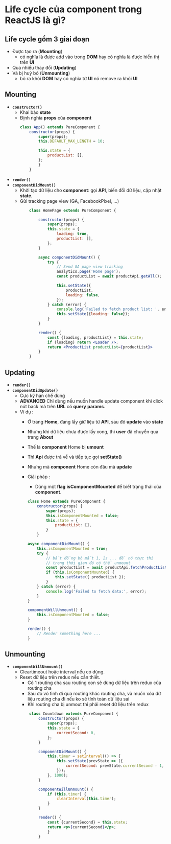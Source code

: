 # Life cycle của component trong ReactJS là gì?

## Life cycle gồm 3 giai đoạn
- Được tạo ra (**Mounting**)
    - có nghĩa là được add vào trong **DOM** hay có nghĩa là được hiển thị trên **UI**
- Qua nhiều thay đổi (**Updating**)
- Và bị huỷ bỏ (**Unmounting**)
    - bỏ ra khỏi **DOM** hay có nghĩa từ **UI** nó remove ra khỏi **UI**

## Mounting
- **`constructor()`**
    - Khai báo **state**
    - Định nghĩa **props** của **component**
        ```jsx
        class App() extends PureComponent {
            constructor(props) {
                super(props);
                this.DEFAULT_MAX_LENGTH = 10;

                this.state = {
                    productList: [],
                };
                }
            }
        ```
- **`render()`**
- **`componentDidMount()`**
    - Khởi tạo dữ liệu cho **component**: gọi **API**, biến đổi dữ liệu, cập nhật **state**.
    - Gửi tracking page view (GA, FacebookPixel, ...)
        ```jsx
            class HomePage extends PureComponent {

                constructor(props) {
                    super(props);
                    this.state = {
                        loading: true,
                        productList: [],
                    };
                }

                async componentDidMount() {
                    try {
                        // Send GA page view tracking
                        analytics.page('Home page');
                        const productList = await productApi.getAll();

                        this.setState({
                            productList,
                            loading: false,
                        });
                    } catch (error) {
                        console.log('Failed to fetch product list: ', error);
                        this.setState({loading: false});
                    }
                }

                render() {
                    const {loading, productList} = this.state;
                    if (loading) return <Loader />;
                    return <ProductList productList={productList}>
                }
            }
        ```

## Updating
- **`render()`**
- **`componentDidUpdate()`**
    - Cực kỳ hạn chế dùng
    - **ADVANCED** Chỉ dùng nếu muốn handle update component khi click nút back mà trên **URL** có **query** **params**.
    - Ví dụ :
        - Ở trang **Home**, đang lấy giữ liệu từ **API**, sau đó **update** vào **state**
        - Nhưng khi dữ liệu chưa được lấy xong, thì **user** đã chuyển qua trang **About**
        - Thế là **component** Home bị **umount**
        - Thì **Api** được trả về và tiếp tục gọi **setState()**
        - Nhưng mà **component** Home còn đâu mà **update**
        - Giải pháp :
            - Dùng một **flag** **isComponentMounted** để biết trạng thái của **component**.

            ```jsx
            class Home extends PureComponent {
                constructor(props) {
                    super(props);
                    this.isComponentMounted = false;
                    this.state = {
                        productList: [],
                    }
                }

            async componentDidMount() {
                this.isComponentMounted = true;
                try {
                    // bất đồng bộ mất 1, 2s ... để nó thực thi
                    // trong thời gian đó có thể unmount
                    const productList = await productApi.fetchProductList();
                    if (this.isComponentMounted) {
                        this.setState({ productList });
                    }
                } catch (error) {
                    console.log('Failed to fetch data:', error);
                }
            }

            componentWillUnmount() {
                this.isComponentMounted = false;
            }

            render() {
                // Render something here ...
            }
            ```

## Unmounting
- **`componentWillUnmount()`**
    - Cleartimeout hoặc interval nếu có dùng.
    - Reset dữ liệu trên redux nếu cần thiết.
        - Có 1 routing cha sau routing con sẽ dùng dữ liệu trên redux của routing cha
        - Sau đó vô tình đi qua routing khác routing cha, và muốn xóa dữ liệu routing cha đi nếu ko sẽ tính toán dữ liệu sai
        - Khi routing cha bị unmout thì phải reset dữ liệu trên redux
        ```jsx
            class Countdown extends PureComponent {
                constructor(props) {
                    super(props);
                    this.state = {
                        currentSecond: 0,
                    };
                }

                componentDidMount() {
                    this.timer = setInterval(() => {
                        this.setState(prevState => ({
                            currentSecond: prevState.currentSecond - 1,
                        }));
                    }, 1000);
                }

                componentWillUnmount() {
                    if (this.timer) {
                        clearInterval(this.timer);
                    }
                }

                render() {
                    const {currentSecond} = this.state;
                    return <p>{currentSecond}</p>;
                    }
                }
        ```